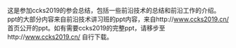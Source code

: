 这是参加ccks2019的参会总结，包括一些前沿技术的总结和前沿工作的介绍。
ppt的大部分内容来自前沿技术讲习班的ppt内容，来自http://www.ccks2019.cn/ 首页公开的ppt。如有需要ccks2019的完整ppt，请移步至http://www.ccks2019.cn/ 自行下载。
